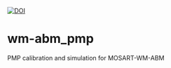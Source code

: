 [![DOI](https://zenodo.org/badge/238806015.svg)](https://zenodo.org/badge/latestdoi/238806015)

# wm-abm_pmp
PMP calibration and simulation for MOSART-WM-ABM
